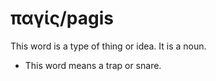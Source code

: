 # παγίς/pagis
This word is a type of thing or idea. It is a noun.
* This word means a trap or snare.

